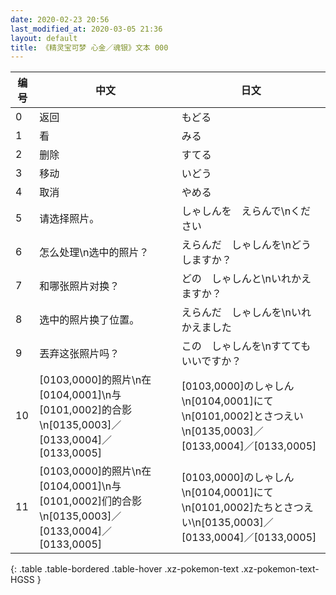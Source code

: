 ```yaml
---
date: 2020-02-23 20:56
last_modified_at: 2020-03-05 21:36
layout: default
title: 《精灵宝可梦 心金／魂银》文本 000
---
```

| 编号 | 中文 | 日文 |
| ---- | ---- | ---- |
| 0 | 返回 | もどる |
| 1 | 看 | みる |
| 2 | 删除 | すてる |
| 3 | 移动 | いどう |
| 4 | 取消 | やめる |
| 5 | 请选择照片。 | しゃしんを　えらんで\nください |
| 6 | 怎么处理\n选中的照片？ | えらんだ　しゃしんを\nどうしますか？ |
| 7 | 和哪张照片对换？ | どの　しゃしんと\nいれかえますか？ |
| 8 | 选中的照片换了位置。 | えらんだ　しゃしんを\nいれかえました |
| 9 | 丟弃这张照片吗？ | この　しゃしんを\nすてても　いいですか？ |
| 10 | [0103,0000]的照片\n在[0104,0001]\n与[0101,0002]的合影\n[0135,0003]／[0133,0004]／[0133,0005] | [0103,0000]のしゃしん\n[0104,0001]にて\n[0101,0002]とさつえい\n[0135,0003]／[0133,0004]／[0133,0005] |
| 11 | [0103,0000]的照片\n在[0104,0001]\n与[0101,0002]们的合影\n[0135,0003]／[0133,0004]／[0133,0005] | [0103,0000]のしゃしん\n[0104,0001]にて\n[0101,0002]たちとさつえい\n[0135,0003]／[0133,0004]／[0133,0005] |
{: .table .table-bordered .table-hover .xz-pokemon-text .xz-pokemon-text-HGSS }